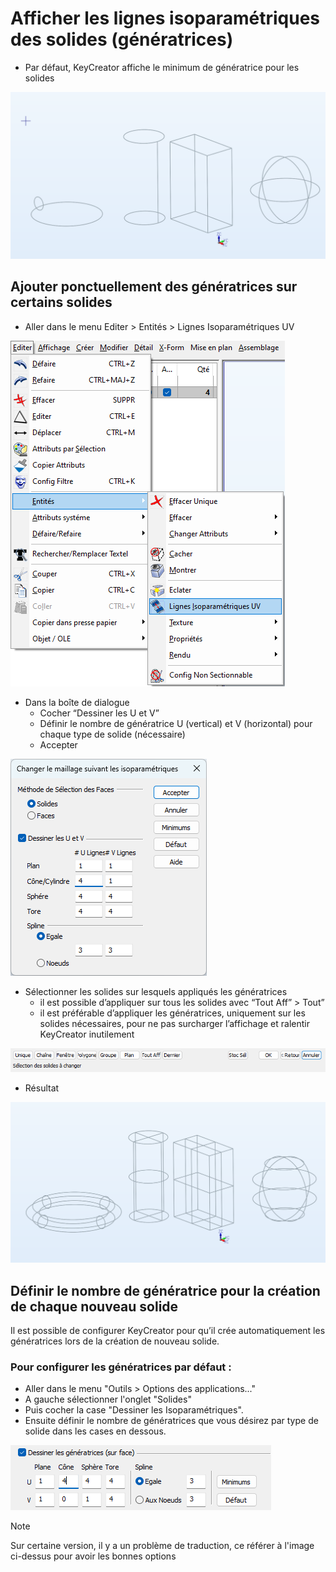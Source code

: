 # Afficher les lignes isoparamétriques des solides  (génératrices)

* Par défaut, KeyCreator affiche le minimum de génératrice pour les solides

![](../assets/images_fiches/afficher_generatrices_solides/file-20241031221630134.png)

## Ajouter ponctuellement des génératrices sur certains solides

* Aller dans le menu Editer \> Entités \> Lignes Isoparamétriques UV

![](../assets/images_fiches/afficher_generatrices_solides/file-20241031221654361.png)

* Dans la boîte de dialogue  
  * Cocher “Dessiner les U et V”  
  * Définir le nombre de génératrice U (vertical) et V (horizontal) pour chaque type de solide (nécessaire)  
  * Accepter

![](../assets/images_fiches/afficher_generatrices_solides/file-20241031221714521.png)

* Sélectionner les solides sur lesquels appliqués les génératrices   
  * il est possible d’appliquer sur tous les solides avec “Tout Aff” \> Tout”   
  * il est préférable d’appliquer les génératrices, uniquement sur les solides nécessaires, pour ne pas surcharger l’affichage et ralentir KeyCreator inutilement

![](../assets/images_fiches/afficher_generatrices_solides/file-20241031221731126.png)

* Résultat

![](../assets/images_fiches/afficher_generatrices_solides/file-20241031221741702.png)

## Définir le nombre de génératrice pour la création de chaque nouveau solide

Il est possible de configurer KeyCreator pour qu’il crée automatiquement les génératrices lors de la création de nouveau solide.

### Pour configurer les génératrices par défaut :

- Aller dans le menu "Outils \> Options des applications..."  
- A gauche sélectionner l'onglet "Solides"   
- Puis cocher la case "Dessiner les Isoparamétriques".  
- Ensuite définir le nombre de génératrices que vous désirez par type de solide dans les cases en dessous. 

![](../assets/images_fiches/afficher_generatrices_solides/file-20241102154353397.png)

>[!Note]
Sur certaine version, il y a un problème de traduction, ce référer à l'image ci-dessus pour avoir les bonnes options

